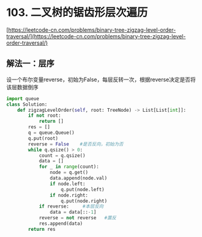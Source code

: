 # 103. 二叉树的锯齿形层次遍历

[https://leetcode-cn.com/problems/binary-tree-zigzag-level-order-traversal/](https://leetcode-cn.com/problems/binary-tree-zigzag-level-order-traversal/)

## 解法一：层序

设一个布尔变量reverse，初始为False，每层反转一次，根据reverse决定是否将该层数据倒序

```python
import queue
class Solution:
    def zigzagLevelOrder(self, root: TreeNode) -> List[List[int]]:
        if not root:
            return []
        res = []
        q = queue.Queue()
        q.put(root)
        reverse = False    #是否反向，初始为否
        while q.qsize() > 0:
            count = q.qsize()
            data = []
            for _ in range(count):
                node = q.get()
                data.append(node.val)
                if node.left:
                    q.put(node.left)
                if node.right:
                    q.put(node.right)
            if reverse:     #本层反向
                data = data[::-1]
            reverse = not reverse   #置反
            res.append(data)
        return res
```

